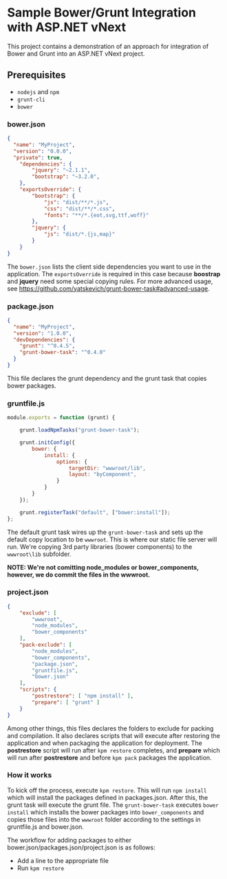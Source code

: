 # Sample Bower/Grunt Integration with ASP.NET vNext
This project contains a demonstration of an approach for integration of Bower and Grunt into an ASP.NET vNext project.

## Prerequisites

- `nodejs` and `npm`
- `grunt-cli`
- `bower`

### bower.json
```JSON
{
  "name": "MyProject",
  "version": "0.0.0",
  "private": true,
    "dependencies": {
        "jquery": "~2.1.1",
        "bootstrap": "~3.2.0",
    },
    "exportsOverride": {
        "bootstrap": {
            "js": "dist/**/*.js",
            "css": "dist/**/*.css",
            "fonts": "**/*.{eot,svg,ttf,woff}"
        },
        "jquery": {
            "js": "dist/*.{js,map}"
        }
    }
}
```

The `bower.json` lists the client side dependencies you want to use in the application. The `exportsOverride` is required in this case because **boostrap** and **jquery** need some special copying rules. For more advanced usage, see https://github.com/yatskevich/grunt-bower-task#advanced-usage.

### package.json

```JSON
{
  "name": "MyProject",
  "version": "1.0.0",
  "devDependencies": {
    "grunt": "^0.4.5",
    "grunt-bower-task": "^0.4.0"
  }
}
```

This file declares the grunt dependency and the grunt task that copies bower packages.

### gruntfile.js

```Javascript
module.exports = function (grunt) {

    grunt.loadNpmTasks("grunt-bower-task");

    grunt.initConfig({
        bower: {
            install: {
                options: {
                    targetDir: "wwwroot/lib",
                    layout: "byComponent",
                }
            }
        }
    });

    grunt.registerTask("default", ["bower:install"]);
};
```

The default grunt task wires up the `grunt-bower-task` and sets up the default copy location to be `wwwroot`. This is where our static file server will run. We're copying 3rd party libraries (bower components) to the `wwwroot\lib` subfolder.

**NOTE: We're not comitting node_modules or bower_components, however, we do commit the files in the wwwroot.**


### project.json
```JSON
{
    "exclude": [
        "wwwroot",
        "node_modules",
        "bower_components"
    ],
    "pack-exclude": [
        "node_modules",
        "bower_components",
        "package.json",
        "gruntfile.js",
        "bower.json"
    ],
    "scripts": {
        "postrestore": [ "npm install" ],
        "prepare": [ "grunt" ]
    }
}
```

Among other things, this files declares the folders to exclude for packing and compilation. It also declares scripts that will execute after restoring the application and when packaging the application for deployment. The **postrestore** script will run after `kpm restore` completes, and **prepare** which will run after **postrestore** and before `kpm pack` packages the application. 

### How it works

To kick off the process, execute `kpm restore`. This will run `npm install` which will install the packages defined in packages.json. After this, the grunt task will execute the grunt file. The `grunt-bower-task` executes `bower install` which installs the bower packages into `bower_components` and copies those files into the `wwwroot` folder according to the settings in gruntfile.js and bower.json.

The workflow for adding packages to either bower.json/packages.json/project.json is as follows:

- Add a line to the appropriate file
- Run `kpm restore`
